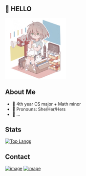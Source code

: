 ## 🦆 HELLO
<img align="center" width="200" height="200" src="https://github.com/HazelYuAhiru/HazelYuAhiru/blob/7d06ab4e984dd2617ff483c4e0b57646ebcd1205/pfp.jpg">

## About Me
+ 📖 4th year CS major + Math minor
+ 🦆 Pronouns: She/Her/Hers
+ 🎨 ...
  
## Stats
[![Top Langs](https://github-readme-stats.vercel.app/api/top-langs/?username=HazelYuAhiru&layout=compact)](https://github.com/HazelYuAhiru/github-readme-stats)

## Contact
[![image](https://img.shields.io/badge/Gmail-D14836?style=for-the-badge&logo=gmail&logoColor=white)](mailto:hazelyumyk@gmail.com)
[![image](https://img.shields.io/badge/LinkedIn-0077B5?style=for-the-badge&logo=linkedin&logoColor=white)](https://www.linkedin.com/in/yihong-yu-ba62ab258/)

